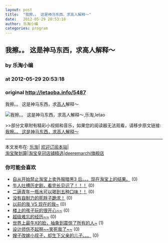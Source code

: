 ```yaml
---
layout: post
title:  "我擦。。 这是神马东西，求高人解释～"
date:   2012-05-29 20:53:18
author: 乐淘小编
categories: program
---
```


## 我擦。。 这是神马东西，求高人解释～
### by 乐淘小编
### at 2012-05-29 20:53:18
### original <http://letaoba.info/5487>

<p>我擦。。 这是神马东西，求<a href="http://letaoba.info/tag/%e9%ab%98%e4%ba%ba" title="查看 高人 中的全部文章">高人</a>解释～</p>
<p><img src="http://fmn.rrimg.com/fmn056/xiaozhan/20120525/1535/x_large_U3Fq_335a00005c5a1262.gif" alt="我擦。。 这是神马东西，求高人解释～,乐淘,letao" title="我擦。。 这是神马东西，求高人解释～|来自乐淘"></p>
<p>&gt;&gt;部分文章附有精彩小视频和音乐，如果您的阅读器无法观看，请移步原文链接:<a href="http://letaoba.info/5487">我擦。。 这是神马东西，求高人解释～</a>
<hr>
本文发布在: <a href="http://letaoba.info">乐淘</a>| <a href="http://letaoba.info/feed">欢迎订阅本站</a>|
<br>
<a href="http://www.taobao.com/go/chn/tbk_channel/jkwt.php?pid=mm_14340546_2405588_9605426&amp;eventid=102405" rel="external nofollow">淘宝聚划算</a>|<a href="http://www.taobao.com/go/chn/tbk_channel/huangguan.php?pid=mm_14340546_2434133_9338368&amp;eventid=101858" rel="external nofollow">淘宝皇冠店铺精选</a>|<a href="http://s.click.taobao.com/t_8?e=7HZ5x%2BOzdsYUBq8G4nHLsBOiWn0%3D&amp;p=mm_14340546_0_0" rel="external nofollow">deeremarchi旗舰店</a></p>
<h3>你可能会喜欢</h3><ul><li><a href="http://letaoba.info/5484" title="自从开始禁止淘宝上卖外服暗黑3 后。。。现在淘宝上的结果。 (2012 年 5 月 29 日)">自从开始禁止淘宝上卖外服暗黑3 后。。。现在淘宝上的结果。</a> (0)</li><li><a href="http://letaoba.info/5483" title="牛人吐槽历史剧，看完长见识了！！！ (2012 年 5 月 29 日)">牛人吐槽历史剧，看完长见识了！！！</a> (0)</li><li><a href="http://letaoba.info/5479" title="二逼青年一瓶水可以喝到五种口味！！ (2012 年 5 月 29 日)">二逼青年一瓶水可以喝到五种口味！！</a> (0)</li><li><a href="http://letaoba.info/5476" title="没有自制力的死胖子跪求！ (2012 年 5 月 29 日)">没有自制力的死胖子跪求！</a> (0)</li><li><a href="http://letaoba.info/5460" title="以前的我 VS 现在的我~ (2012 年 5 月 29 日)">以前的我 VS 现在的我~</a> (0)</li><li><a href="http://letaoba.info/5467" title="楼上的孩子玩的很开心~~ (2012 年 5 月 29 日)">楼上的孩子玩的很开心~~</a> (0)</li><li><a href="http://letaoba.info/5424" title="超级难忘的经历~~ (2012 年 5 月 27 日)">超级难忘的经历~~</a> (0)</li><li><a href="http://letaoba.info/5423" title="世界上最牛X的脸，抽象到震惊了所有的人~ (2012 年 5 月 27 日)">世界上最牛X的脸，抽象到震惊了所有的人~</a> (1)</li><li><a href="http://letaoba.info/5417" title="设计师伤不起啊~~笑死我了~~ (2012 年 5 月 27 日)">设计师伤不起啊~~笑死我了~~</a> (0)</li><li><a href="http://letaoba.info/5398" title="嫂子改嫁小叔子，却生下父亲的儿子。。。 (2012 年 5 月 27 日)">嫂子改嫁小叔子，却生下父亲的儿子。。。</a> (0)</li></ul><img src="http://feeds.feedburner.com/~r/blogspot/CRBRG/~4/qowK9nLrlWc" height="1" width="1">